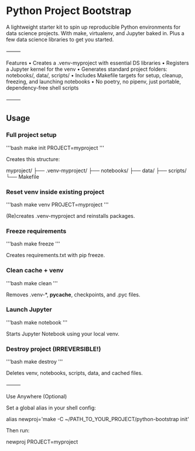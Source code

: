# Python Project Bootstrap

A lightweight starter kit to spin up reproducible Python environments for data science projects. With make, virtualenv, and Jupyter baked in. Plus a few data science libraries to get you started.

⸻

Features
• Creates a .venv-myproject with essential DS libraries
• Registers a Jupyter kernel for the venv
• Generates standard project folders: notebooks/, data/, scripts/
• Includes Makefile targets for setup, cleanup, freezing, and launching notebooks
• No poetry, no pipenv, just portable, dependency-free shell scripts

⸻

## Usage

### Full project setup

'''bash
make init PROJECT=myproject
'''

Creates this structure:

myproject/
├── .venv-myproject/
├── notebooks/
├── data/
├── scripts/
└── Makefile

### Reset venv inside existing project

'''bash
make venv PROJECT=myproject
'''

(Re)creates .venv-myproject and reinstalls packages.

### Freeze requirements

'''bash
make freeze
'''

Creates requirements.txt with pip freeze.

### Clean cache + venv

'''bash
make clean
'''

Removes .venv-*, __pycache__, checkpoints, and .pyc files.

### Launch Jupyter

'''bash
make notebook
'''

Starts Jupyter Notebook using your local venv.

### Destroy project (IRREVERSIBLE!)

'''bash
make destroy
'''

Deletes venv, notebooks, scripts, data, and cached files.

⸻

Use Anywhere (Optional)

Set a global alias in your shell config:

alias newproj='make -C ~/PATH_TO_YOUR_PROJECT/python-bootstrap init'

Then run:

newproj PROJECT=myproject
